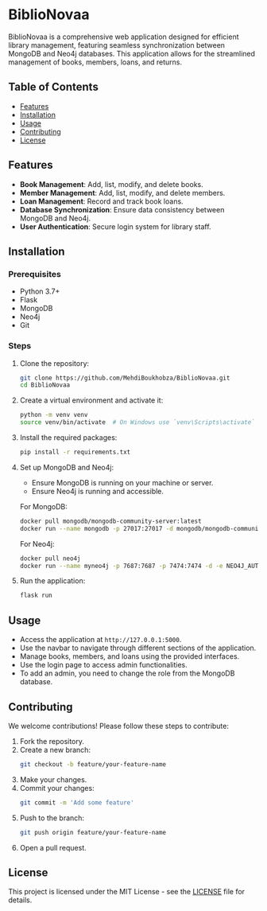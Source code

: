 # BiblioNovaa

BiblioNovaa is a comprehensive web application designed for efficient library management, featuring seamless synchronization between MongoDB and Neo4j databases. This application allows for the streamlined management of books, members, loans, and returns.

## Table of Contents

- [Features](#features)
- [Installation](#installation)
- [Usage](#usage)
- [Contributing](#contributing)
- [License](#license)


## Features

- **Book Management**: Add, list, modify, and delete books.
- **Member Management**: Add, list, modify, and delete members.
- **Loan Management**: Record and track book loans.
- **Database Synchronization**: Ensure data consistency between MongoDB and Neo4j.
- **User Authentication**: Secure login system for library staff.

## Installation

### Prerequisites

- Python 3.7+
- Flask
- MongoDB
- Neo4j
- Git

### Steps

1. Clone the repository:
    ```bash
    git clone https://github.com/MehdiBoukhobza/BiblioNovaa.git
    cd BiblioNovaa
    ```

2. Create a virtual environment and activate it:
    ```bash
    python -m venv venv
    source venv/bin/activate  # On Windows use `venv\Scripts\activate`
    ```

3. Install the required packages:
    ```bash
    pip install -r requirements.txt
    ```

4. Set up MongoDB and Neo4j:
    - Ensure MongoDB is running on your machine or server.
    - Ensure Neo4j is running and accessible.
    
    For MongoDB:
    ```bash
    docker pull mongodb/mongodb-community-server:latest
    docker run --name mongodb -p 27017:27017 -d mongodb/mongodb-community-server:latest
    ```
    
    For Neo4j:
    ```bash
    docker pull neo4j
    docker run --name myneo4j -p 7687:7687 -p 7474:7474 -d -e NEO4J_AUTH=neo4j/password neo4j:latest
    ```

5. Run the application:
    ```bash
    flask run
    ```

## Usage

- Access the application at `http://127.0.0.1:5000`.
- Use the navbar to navigate through different sections of the application.
- Manage books, members, and loans using the provided interfaces.
- Use the login page to access admin functionalities.
- To add an admin, you need to change the role from the MongoDB database.

## Contributing

We welcome contributions! Please follow these steps to contribute:

1. Fork the repository.
2. Create a new branch:
    ```bash
    git checkout -b feature/your-feature-name
    ```
3. Make your changes.
4. Commit your changes:
    ```bash
    git commit -m 'Add some feature'
    ```
5. Push to the branch:
    ```bash
    git push origin feature/your-feature-name
    ```
6. Open a pull request.

## License

This project is licensed under the MIT License - see the [LICENSE](LICENSE) file for details.
